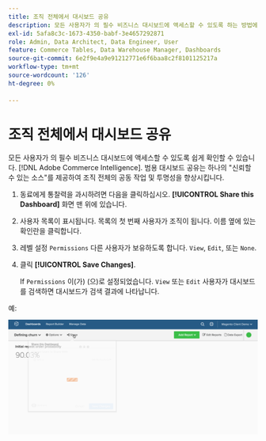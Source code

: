 ```yaml
---
title: 조직 전체에서 대시보드 공유
description: 모든 사용자가 의 필수 비즈니스 대시보드에 액세스할 수 있도록 하는 방법에 대해 알아봅니다. [!DNL Commerce Intelligence].
exl-id: 5afa8c3c-1673-4350-babf-3e4657292871
role: Admin, Data Architect, Data Engineer, User
feature: Commerce Tables, Data Warehouse Manager, Dashboards
source-git-commit: 6e2f9e4a9e91212771e6f6baa8c2f8101125217a
workflow-type: tm+mt
source-wordcount: '126'
ht-degree: 0%

---
```


# 조직 전체에서 대시보드 공유

모든 사용자가 의 필수 비즈니스 대시보드에 액세스할 수 있도록 쉽게 확인할 수 있습니다. [!DNL Adobe Commerce Intelligence]. 범용 대시보드 공유는 하나의 &quot;신뢰할 수 있는 소스&quot;를 제공하여 조직 전체의 공동 작업 및 투명성을 향상시킵니다.

1. 동료에게 통찰력을 과시하려면 다음을 클릭하십시오. **[!UICONTROL Share this Dashboard]** 화면 맨 위에 있습니다.

1. 사용자 목록이 표시됩니다. 목록의 첫 번째 사용자가 조직이 됩니다. 이름 옆에 있는 확인란을 클릭합니다.

1. 레벨 설정 `Permissions` 다른 사용자가 보유하도록 합니다. `View`, `Edit`, 또는 `None`.

1. 클릭 **[!UICONTROL Save Changes]**.

   If `Permissions` 이(가) (으)로 설정되었습니다. `View` 또는 `Edit` 사용자가 대시보드를 검색하면 대시보드가 검색 결과에 나타납니다.

예:

![대시보드 공유](../../assets/share.gif)<!--{: width="675" height="311"}-->
